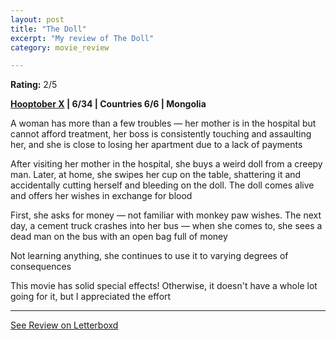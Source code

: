 ```yaml
---
layout: post
title: "The Doll"
excerpt: "My review of The Doll"
category: movie_review

---
```


**Rating:** 2/5

<b><a href="https://boxd.it/pmi12" title="Hooptober X">Hooptober X</a> | 6/34 | Countries 6/6 | Mongolia</b>

A woman has more than a few troubles — her mother is in the hospital but cannot afford treatment, her boss is consistently touching and assaulting her, and she is close to losing her apartment due to a lack of payments

After visiting her mother in the hospital, she buys a weird doll from a creepy man. Later, at home, she swipes her cup on the table, shattering it and accidentally cutting herself and bleeding on the doll. The doll comes alive and offers her wishes in exchange for blood

First, she asks for money — not familiar with monkey paw wishes. The next day, a cement truck crashes into her bus — when she comes to, she sees a dead man on the bus with an open bag full of money

Not learning anything, she continues to use it to varying degrees of consequences

This movie has solid special effects! Otherwise, it doesn't have a whole lot going for it, but I appreciated the effort

<hr>

[See Review on Letterboxd](https://boxd.it/4Wdohb)
